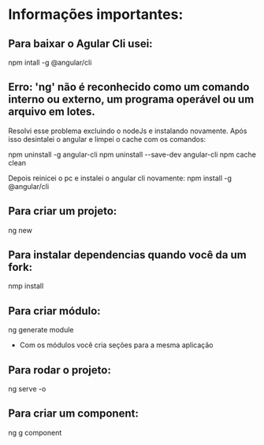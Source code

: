 # Informações importantes:

## Para baixar o Agular Cli usei:
npm intall -g @angular/cli
## Erro: 'ng' não é reconhecido como um comando interno ou externo, um programa operável ou um arquivo em lotes.

Resolvi esse problema excluindo o nodeJs e instalando novamente. Após isso desintalei o angular e limpei o cache com os comandos:

npm uninstall -g angular-cli
npm uninstall --save-dev angular-cli
npm cache clean

Depois reinicei o pc e instalei o angular cli novamente:
npm install -g @angular/cli

## Para criar um projeto:
ng new <nome>

## Para instalar dependencias quando você da um fork:
nmp install

## Para criar módulo:
ng generate module <nome>
- Com os módulos você cria seções para a mesma aplicação
## Para rodar o projeto:
ng serve -o

## Para criar um component:
ng g component <nome>